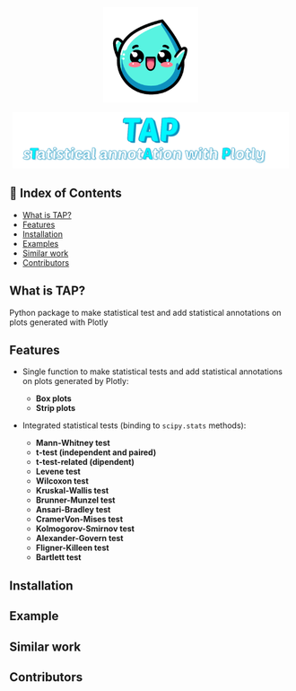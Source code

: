 <p align="center">
  <img src="images/TAP.png" height=170>
</p>
<p align="center">
  <img src="images/TAP_text.png" height=100>
</p>

## 🚩 Index of Contents
- [What is TAP?](#what-is-tap)
- [Features](#features)
- [Installation](#installation)
- [Examples](#example)
- [Similar work](#similar-work)
- [Contributors](#contributors)

## What is TAP?

Python package to make statistical test and add statistical
annotations on plots generated with Plotly


## Features

- Single function to make statistical tests and add statistical annotations on plots
  generated by Plotly:
    - **Box plots**
    - **Strip plots**

- Integrated statistical tests (binding to `scipy.stats` methods):
    - **Mann-Whitney test**
    - **t-test (independent and paired)**
    - **t-test-related (dipendent)**
    - **Levene test**
    - **Wilcoxon test**
    - **Kruskal-Wallis test**
    - **Brunner-Munzel test**
    - **Ansari-Bradley test**
    - **CramerVon-Mises test**
    - **Kolmogorov-Smirnov test**
    - **Alexander-Govern test**
    - **Fligner-Killeen test**
    - **Bartlett test**


## Installation

## Example

## Similar work

## Contributors


